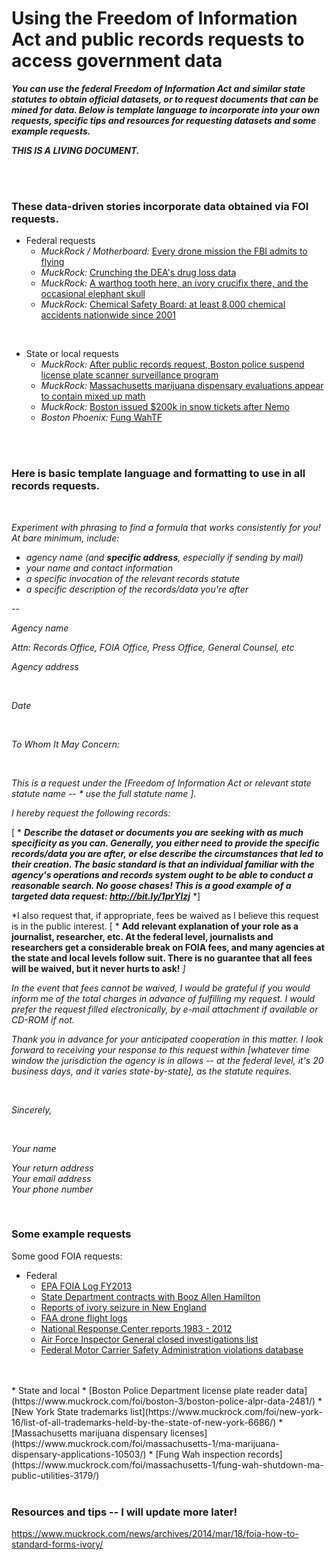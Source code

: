 # Using the Freedom of Information Act and public records requests to access government data


***You can use the federal Freedom of Information Act and similar state statutes to obtain official datasets, or to request documents that can be mined for data. Below is  template language to incorporate into your own requests, specific tips and resources for requesting datasets and some example requests.***

***THIS IS A LIVING DOCUMENT.***

</br>
</br>


### These data-driven stories incorporate data obtained via FOI requests. 

* Federal requests
	* *MuckRock / Motherboard:* [Every drone mission the FBI admits to flying](http://motherboard.vice.com/read/every-drone-mission-the-fbi-admits-to-flying) 
	* *MuckRock:* [Crunching the DEA's drug loss data](https://www.muckrock.com/news/archives/2013/dec/19/crunching-deas-controlled-substance-loss-data/)
	* *MuckRock:* [A warthog tooth here, an ivory crucifix there, and the occasional elephant skull](https://www.muckrock.com/news/archives/2014/mar/18/ivory-reports-new-england/)
	* *MuckRock:* [Chemical Safety Board: at least 8,000 chemical accidents nationwide since 2001](https://www.muckrock.com/news/archives/2013/jun/18/chemical-safety-board-least-8000-chemical-accident/)

</br>

* State or local requests
	* *MuckRock:* [After public records request, Boston police suspend license plate scanner surveillance program](https://www.muckrock.com/news/archives/2013/dec/15/boston-police-close-alpr-program/)
	* *MuckRock:* [Massachusetts marijuana dispensary evaluations appear to contain mixed up math](https://www.muckrock.com/news/archives/2014/feb/25/mass-dispensary-applications-bookkeeping-errors/)
	* *MuckRock:* [Boston issued $200k in snow tickets after Nemo](https://www.muckrock.com/news/archives/2013/mar/06/boston-issued-200k-snow-fines-after-nemo/)
	* *Boston Phoenix:* [Fung WahTF](http://thephoenix.com/boston/news/153301-fung-wahtf/)

</br>
</br>

### Here is basic template language and formatting to use in all records requests. 

</br>

*Experiment with phrasing to find a formula that works consistently for you! At bare minimum, include:*

* *agency name (and **specific address**, especially if sending by mail)*
* *your name and contact information*
* *a specific invocation of the relevant records statute*
* *a specific description of the records/data you're after*

--

*Agency name*

*Attn: Records Office, FOIA Office, Press Office, General Counsel, etc*

*Agency address*

<br>

*Date*

<br>

*To Whom It May Concern:* 


<br>

*This is a request under the [Freedom of Information Act or relevant state statute name -- * use the full statute name ].* 
</br>

*I hereby request the following records:*

[ * ***Describe the dataset or documents you are seeking with as much specificity as you can. Generally, you either need to provide the specific records/data you are after, or else describe the circumstances that led to their creation. The basic standard is that an individual familiar with the agency's operations and records system ought to be able to conduct a reasonable search. No goose chases! This is a good example of a targeted data request: http://bit.ly/1prYlzj*** *] 


*I also request that, if appropriate, fees be waived as I believe this request is in the public interest. [ * **Add relevant explanation of your role as a journalist, researcher, etc. At the federal level, journalists and researchers get a considerable break on FOIA fees, and many agencies at the state and local levels follow suit. There is no guarantee that all fees will be waived, but it never hurts to ask!** *]* 


*In the event that fees cannot be waived, I would be grateful if you would inform me of the total charges in advance of fulfilling my request. I would prefer the request filled electronically, by e-mail attachment if available or CD-ROM if not.*


*Thank you in advance for your anticipated cooperation in this matter. I look forward to receiving your response to this request within [whatever time window the jurisdiction the agency is in allows -- at the federal level, it's 20 business days, and it varies state-by-state], as the statute requires.*

<br>

*Sincerely,*

<br>

*Your name*

*Your return address*</br>
*Your email address*</br>
*Your phone number*</br>

<br>

### Some example requests 


Some good FOIA requests: 


* Federal 
	* [EPA FOIA Log FY2013](https://www.muckrock.com/foi/united-states-of-america-10/fy2013-foia-log-environmental-protection-agency-8461/)
	* [State Department contracts with Booz Allen Hamilton](https://www.muckrock.com/foi/united-states-of-america-10/booz-allen-hamilton-contracts-3365/) 
	* [Reports of ivory seizure in New England](https://www.muckrock.com/foi/united-states-of-america-10/reports-of-ivory-seizure-in-new-england-10357/)
	* [FAA drone flight logs](https://www.muckrock.com/foi/united-states-of-america-10/faa-drone-flight-logs-2460/)
	* [National Response Center reports 1983 - 2012](https://www.muckrock.com/foi/united-states-of-america-10/nrc-datasets-1983-2012-6057/)
	* [Air Force Inspector General closed investigations list](https://www.muckrock.com/foi/united-states-of-america-10/air-force-ig-investigations-list-8981/)
	* [Federal Motor Carrier Safety Administration violations database](https://www.muckrock.com/foi/united-states-of-america-10/fmcsa-violations-database-3790/)
<br>
<br>
* State and local 
	* [Boston Police Department license plate reader data](https://www.muckrock.com/foi/boston-3/boston-police-alpr-data-2481/)
	* [New York State trademarks list](https://www.muckrock.com/foi/new-york-16/list-of-all-trademarks-held-by-the-state-of-new-york-6686/)
	* [Massachusetts marijuana dispensary licenses](https://www.muckrock.com/foi/massachusetts-1/ma-marijuana-dispensary-applications-10503/)
	* [Fung Wah inspection records](https://www.muckrock.com/foi/massachusetts-1/fung-wah-shutdown-ma-public-utilities-3179/)

<br>
<br>

### Resources and tips -- I will update more later!

<https://www.muckrock.com/news/archives/2014/mar/18/foia-how-to-standard-forms-ivory/>